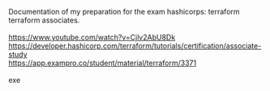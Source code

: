 Documentation of my preparation for the exam hashicorps: terraform terraform associates.<br> <br>
https://www.youtube.com/watch?v=Cjlv2AbU8Dk <br>
https://developer.hashicorp.com/terraform/tutorials/certification/associate-study <br>
https://app.exampro.co/student/material/terraform/3371 <br> <br> exe
